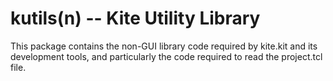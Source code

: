 # kutils(n) -- Kite Utility Library

This package contains the non-GUI library code required by kite.kit and 
its development tools, and particularly the code required to read the 
project.tcl file.

